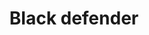 ---
layout: item
title: Black defender
item-id: 8847
datatable: true
id: 8847
name: "Black defender"
members: true
lowalch: 0
highalch: 0
examine: "A defensive weapon."
monsters:
  - id: 2097
    name: "Cyclops"
    members: true
    combat_level: 56
    wiki_url: "https://oldschool.runescape.wiki/w/Cyclops#Level_56"
    drops:
      - quantity: "1"
        rarity: 0.02
    image: "https://oldschool.runescape.wiki/images/thumb/a/a9/Cyclops.png/50px-Cyclops.png?dd786"
  - id: 2137
    name: "Cyclops"
    members: true
    combat_level: 106
    wiki_url: "https://oldschool.runescape.wiki/w/Cyclops#Level_106"
    drops:
      - quantity: "1"
        rarity: 0.02
    image: "https://oldschool.runescape.wiki/images/thumb/a/a9/Cyclops.png/50px-Cyclops.png?dd786"
  - id: 2235
    name: "Cyclops"
    members: true
    combat_level: 81
    wiki_url: "https://oldschool.runescape.wiki/w/Cyclops#Level_81"
    drops:
      - quantity: "1"
        rarity: 0.02
    image: "https://oldschool.runescape.wiki/images/thumb/a/a9/Cyclops.png/50px-Cyclops.png?dd786"
  - id: 2464
    name: "Cyclops"
    members: true
    combat_level: 76
    wiki_url: "https://oldschool.runescape.wiki/w/Cyclops#Level_76"
    drops:
      - quantity: "1"
        rarity: 0.02
    image: "https://oldschool.runescape.wiki/images/thumb/a/a9/Cyclops.png/50px-Cyclops.png?dd786"
---